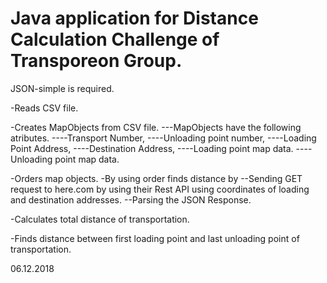 # Java application for Distance Calculation Challenge of Transporeon Group.

JSON-simple is required.

-Reads CSV file.

-Creates MapObjects from CSV file.
---MapObjects have the following atributes.
----Transport Number,
----Unloading point number,
----Loading Point Address,
----Destination Address,
----Loading point map data.
----Unloading point map data.

-Orders map objects.
-By using order finds distance by
 --Sending GET request to here.com by using their Rest API using coordinates of loading and destination addresses.
 --Parsing the JSON Response.
 
-Calculates total distance of transportation.

-Finds distance between first loading point and last unloading point of transportation.


06.12.2018
